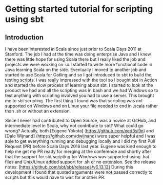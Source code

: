 # Getting started tutorial for scripting using sbt
## Introduction
I have been interested in Scala since just prior to Scala Days 2011 at Stanford.
The job I had at the time was doing enterprise Java and I knew there was little hope 
for using Scala there but I really liked the job and projects we were working on so 
I started to write more functional code in Java learning Scala on the side. Eventually 
I moved to another job and started to use Scala for Gatling and so I got introduced 
to sbt to build the testing scripts. I was really impressed with the tool so I bought 
sbt in Action and started the slow process of learning about sbt. I started to look 
at the product we had and all the scripting was in bash and we had Windows so to 
test anything with scripting involved you had to use a server. This brought me to 
sbt scripting. The first thing I found was that scripting was not supported on Windows 
and on Linux your file needed to end in .scala rather than .sh or without an extension.

Since I never had contributed to Open Source, was a novice at GitHub, and intermediate
level in Scala, why not contribute to sbt? What could go wrong? Actually, both [Eugene
Yokota] (https://github.com/eed3si9n) and [Dale Wijnand] (https://github.com/dwijnand) were
super helpful and I was able to get everything running and debugging locally and I 
did my first Pull Request (PR) before Scala Days 2016 last year. Eugene was kind 
enough to help me get my PR ready for merging at the conference and shortly after that 
the support for sbt scripting for Windows was supported using .bat files and Unix/Linux 
added support for .sh or no extension. See the release notes: 
[https://github.com/sbt/sbt/releases/v0.13.12] During this development I found that 
quoted arguments were not passed correctly to scripts but this would have to wait 
for another PR.
